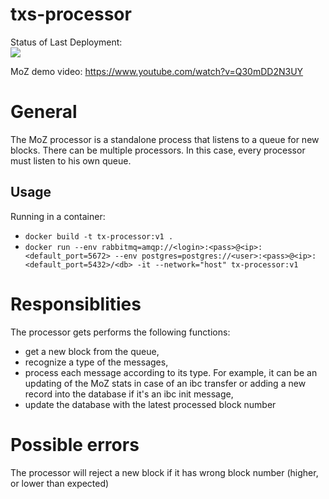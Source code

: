 # txs-processor

Status of Last Deployment:<br>
<img src="https://github.com/mapofzones/txs-processor/workflows/Docker%20Image%20CI/badge.svg"><br>

MoZ demo video: https://www.youtube.com/watch?v=Q30mDD2N3UY 

# General
The MoZ processor is a standalone process that listens to a queue for new blocks. There can be multiple processors. In this case, every processor must listen to his own queue. 

## Usage

Running in a container:
* `docker build -t tx-processor:v1 .`
* `docker run --env rabbitmq=amqp://<login>:<pass>@<ip>:<default_port=5672> --env postgres=postgres://<user>:<pass>@<ip>:<default_port=5432>/<db> -it --network="host" tx-processor:v1`

# Responsiblities
The processor gets performs the following functions:
* get a new block from the queue,
* recognize a type of the messages,
* process each message according to its type. For example, it can be an updating of the MoZ stats in case of an ibc transfer or adding a new record into the database if it's an ibc init message,
* update the database with the latest processed block number

# Possible errors
The processor will reject a new block if it has wrong block number (higher, or lower than expected)
